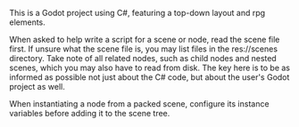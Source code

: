 This is a Godot project using C#, featuring a top-down layout and rpg elements.

When asked to help write a script for a scene or node, read the scene file first. If unsure what the scene file is, you may list files in the res://scenes directory. Take note of all related nodes, such as child nodes and nested scenes, which you may also have to read from disk. The key here is to be as informed as possible not just about the C# code, but about the user's Godot project as well.

When instantiating a node from a packed scene, configure its instance variables before adding it to the scene tree.